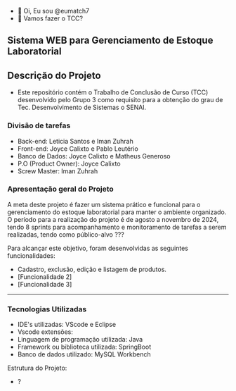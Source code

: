 - 👋 Oi, Eu sou @eumatch7
- 👀 Vamos fazer o TCC?

## Sistema WEB para Gerenciamento de Estoque Laboratorial
## Descrição do Projeto
- Este repositório contém o Trabalho de Conclusão de Curso (TCC) desenvolvido pelo Grupo 3 como requisito para a obtenção do grau de Tec. Desenvolvimento de Sistemas o SENAI.
 ### Divisão de tarefas
- Back-end: Leticia Santos e Iman Zuhrah
- Front-end: Joyce Calixto e Pablo Leutério
- Banco de Dados: Joyce Calixto e Matheus Generoso
- P.O (Product Owner): Joyce Calixto
- Screw Master: Iman Zuhrah

### Apresentação geral do Projeto
A meta deste projeto é fazer um sistema prático e funcional para o gerenciamento do estoque laboratorial para manter o ambiente organizado. O período para a realização do projeto é de agosto a novembro de 2024, tendo 8 sprints para acompanhamento e monitoramento de tarefas a serem realizadas, tendo como público-alvo ???

Para alcançar este objetivo, foram desenvolvidas as seguintes funcionalidades:
- Cadastro, exclusão, edição e listagem de produtos.
- [Funcionalidade 2]
- [Funcionalidade 3]


  
---
### Tecnologias Utilizadas
- IDE's utilizadas: VScode e Eclipse
- Vscode extensões:
- Linguagem de programação utilizada: Java
- Framework ou biblioteca utilizada: SpringBoot
- Banco de dados utilizado: MySQL Workbench

Estrutura do Projeto:
- ?
